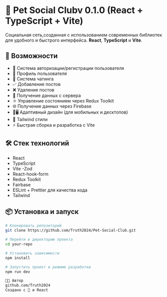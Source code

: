# 👥 Pet Social Clubv 0.1.0 (React + TypeScript + Vite)

Социальная сеть,созданная с использованием современных библиотек для удобного и быстрого интерфейса.
**React**, **TypeScript** и **Vite**.

## 🚀 Возможности

- 🔐 Система авторизации/регистрации пользователя
- 👤 Профиль пользователя
- 💬 Система чатинга
- ✅ Добавление постов
- ❌ Удаление постов
- 💾 Получение данных с сервера
- ⚛️ Управление состоянием через Redux Toolkit
- 🌐 Получение данных через Firebase
- 📲🖥️ Адаптивный дизайн (для мобильных и десктопов)
- 🎨 Tailwind стили
- ⚡ Быстрая сборка и разработка с Vite

## 🛠️ Стек технологий

- React
- TypeScript
- Vite
  -Zod
- React-hook-form
- Redux Toolkit
- Fairbase
- ESLint + Prettier для качества кода
- Tailwind

## 📦 Установка и запуск

```bash
# Клонировать репозиторий
git clone https://github.com/Truth2024/Pet-Social-Club.git

# Перейти в директорию проекта
cd your-repo

# Установить зависимости
npm install

# Запустить проект в режиме разработки
npm run dev

🧑‍💻 Автор
github.com/Truth2024
Создано с 💙 и React
```
